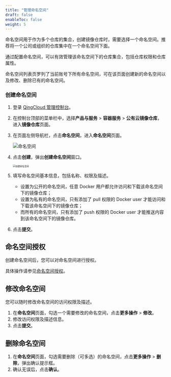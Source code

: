 ```yaml
---
title: "管理命名空间"
draft: false
enableToc: false
weight: 5
---
```


命名空间用于作为多个仓库的集合，创建镜像仓库时，需要选择一个命名空间。推荐将一个公司或组织的仓库集中在一个命名空间下面。

通过配置命名空间，可以有效管理该命名空间下的仓库集合，包括仓库权限和仓库属性。

命名空间列表页罗列了当前账号下所有命名空间，可在该页面创建新的命名空间以及修改、删除已有的命名空间。

### 创建命名空间

1. 登录 [QingCloud 管理控制台](https://console.qingcloud.com/login)。

2. 在控制台顶部的菜单栏中，选择**产品与服务** > **容器服务** > **公有云镜像仓库**，进入**镜像仓库**页面。

3. 在页面左侧导航栏，点击**命名空间**，进入**命名空间**页面。

   ![命名空间](/container/dockerhub/_images/namespaces.png)

4. 点击**创建**，弹出**创建命名空间**窗口。

   <img src="/container/dockerhub/_images/create_namespace.png" alt="创建命名空间" style="zoom:50%;" />

5. 填写命名空间基本信息，包括名称、权限及描述。
   - 设置为公开的命名空间，任意 Docker 用户都允许访问和下载该命名空间下的镜像仓库；
   - 设置为私有的命名空间，只有添加了 pull 权限的 Docker user 才能访问和下载该命名空间下的镜像仓库；
   - 而所有的命名空间，只有添加了 push 权限的 Docker user 才能推送内容到该命名空间下的镜像仓库。
6. 点击**提交**。

## 命名空间授权

创建命名空间后，您可以对命名空间进行授权。

具体操作请参见[命名空间授权](/container/dockerhub/manual/auth_namaspace/)。

## 修改命名空间

您可以随时修改命名空间的访问权限及描述。

1. 在**命名空间**页面，勾选一个需要修改的命名空间，点击**更多操作** > **修改**。
2. 修改访问权限及描述信息。
3. 点击**提交**。

## 删除命名空间

1. 在**命名空间**页面，勾选需要删除（可多选）的命名空间，点击**更多操作** > **删除**，弹出确认提示框。
2. 确认无误后，点击**确认**。
